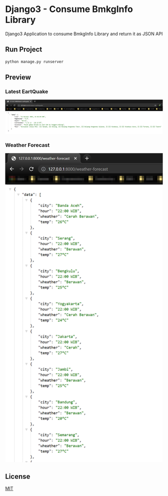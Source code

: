 # Django3 - Consume BmkgInfo Library

Django3 Application to consume BmkgInfo Library and return it as JSON API

## Run Project

```bash
python manage.py runserver
```

## Preview

### Latest EartQuake

![Home Page](latest-earthquake.png)

### Weather Forecast

![Home Page](weather-forecast.png)

## License

[MIT](https://choosealicense.com/licenses/mit/)
